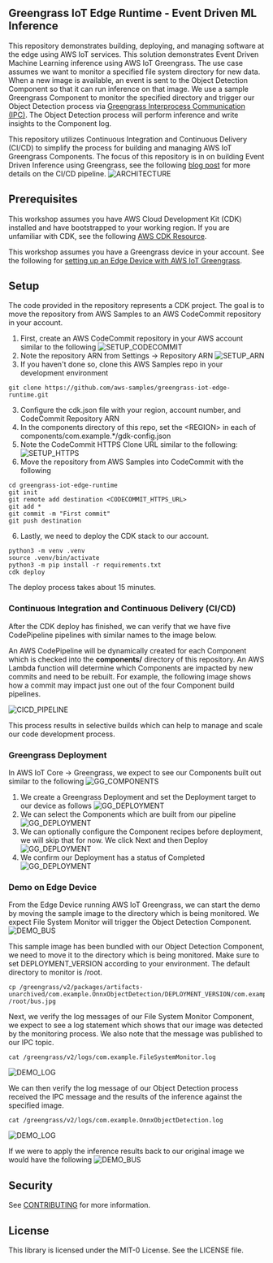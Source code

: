 ## Greengrass IoT Edge Runtime - Event Driven ML Inference

This repository demonstrates building, deploying, and managing software at the edge using AWS IoT services. This solution demonstrates Event Driven Machine Learning inference using AWS IoT Greengrass. The use case assumes we want to monitor a specified file system directory for new data. When a new image is available, an event is sent to the Object Detection Component so that it can run inference on that image. We use a sample Greengrass Component to monitor the specified directory and trigger our Object Detection process via [Greengrass Interprocess Communication (IPC)](https://docs.aws.amazon.com/greengrass/v2/developerguide/interprocess-communication.html). The Object Detection process will perform inference and write insights to the Component log.

This repository utilizes Continuous Integration and Continuous Delivery (CI/CD) to simplify the process for building and managing AWS IoT Greengrass Components. The focus of this repository is in on building Event Driven Inference using Greengrass, see the following [blog post](https://aws.amazon.com/blogs/iot/trigger-aws-iot-greengrass-component-deployments-from-aws-codecommit/) for more details on the CI/CD pipeline.
![ARCHITECTURE](workshop_images/ARCHITECTURE.png)

## Prerequisites

This workshop assumes you have AWS Cloud Development Kit (CDK) installed and have bootstrapped to your working region. If you are unfamiliar with CDK, see the following [AWS CDK Resource](https://docs.aws.amazon.com/cdk/v2/guide/getting_started.html).

This workshop assumes you have a Greengrass device in your account. See the following for [setting up an Edge Device with AWS IoT Greengrass](https://docs.aws.amazon.com/greengrass/v2/developerguide/setting-up.html).

## Setup

The code provided in the repository represents a CDK project. The goal is to move the repository from AWS Samples to an AWS CodeCommit repository in your account.

1. First, create an AWS CodeCommit repository in your AWS account similar to the following
   ![SETUP_CODECOMMIT](workshop_images/SETUP_CODECOMMIT.png)
2. Note the repository ARN from Settings -> Repository ARN
   ![SETUP_ARN](workshop_images/SETUP_ARN.png)
3. If you haven't done so, clone this AWS Samples repo in your development environment

```
git clone https://github.com/aws-samples/greengrass-iot-edge-runtime.git
```

3. Configure the cdk.json file with your region, account number, and CodeCommit Repository ARN
4. In the components directory of this repo, set the &lt;REGION&gt; in each of components/com.example.\*/gdk-config.json
5. Note the CodeCommit HTTPS Clone URL similar to the following:
   ![SETUP_HTTPS](workshop_images/SETUP_HTTPS_REPO.png)
6. Move the repository from AWS Samples into CodeCommit with the following

```
cd greengrass-iot-edge-runtime
git init
git remote add destination <CODECOMMIT_HTTPS_URL>
git add *
git commit -m "First commit"
git push destination
```

6. Lastly, we need to deploy the CDK stack to our account.

```
python3 -m venv .venv
source .venv/bin/activate
python3 -m pip install -r requirements.txt
cdk deploy
```

The deploy process takes about 15 minutes.

### Continuous Integration and Continuous Delivery (CI/CD)

After the CDK deploy has finished, we can verify that we have five CodePipeline pipelines with similar names to the image below.

An AWS CodePipeline will be dynamically created for each Component which is checked into the **components/** directory of this repository. An AWS Lambda function will determine which Components are impacted by new commits and need to be rebuilt. For example, the following image shows how a commit may impact just one out of the four Component build pipelines.

![CICD_PIPELINE](workshop_images/CICD_PIPELINE.png)

This process results in selective builds which can help to manage and scale our code development process.

### Greengrass Deployment

In AWS IoT Core -> Greengrass, we expect to see our Components built out similar to the following
![GG_COMPONENTS](workshop_images/GG_COMPONENTS.png)

1. We create a Greengrass Deployment and set the Deployment target to our device as follows
   ![GG_DEPLOYMENT](workshop_images/GG_DEPLOYMENT1.png)
2. We can select the Components which are built from our pipeline
   ![GG_DEPLOYMENT](workshop_images/GG_DEPLOYMENT2.png)
3. We can optionally configure the Component recipes before deployment, we will skip that for now. We click Next and then Deploy
   ![GG_DEPLOYMENT](workshop_images/GG_DEPLOYMENT3.png)
4. We confirm our Deployment has a status of Completed
   ![GG_DEPLOYMENT](workshop_images/GG_DEPLOYMENT4.png)

### Demo on Edge Device

From the Edge Device running AWS IoT Greengrass, we can start the demo by moving the sample image to the directory which is being monitored. We expect File System Monitor will trigger the Object Detection Component.
![DEMO_BUS](components/com.example.OnnxObjectDetection/images/bus.jpg)

This sample image has been bundled with our Object Detection Component, we need to move it to the directory which is being monitored. Make sure to set DEPLOYMENT_VERSION according to your environment. The default directory to monitor is /root.

```
cp /greengrass/v2/packages/artifacts-unarchived/com.example.OnnxObjectDetection/DEPLOYMENT_VERSION/com.example.OnnxObjectDetection/images/bus.jpg /root/bus.jpg
```

Next, we verify the log messages of our File System Monitor Component, we expect to see a log statement which shows that our image was detected by the monitoring process. We also note that the message was published to our IPC topic.

```
cat /greengrass/v2/logs/com.example.FileSystemMonitor.log
```

![DEMO_LOG](workshop_images/DEMO_LOG3.png)

We can then verify the log message of our Object Detection process received the IPC message and the results of the inference against the specified image.

```
cat /greengrass/v2/logs/com.example.OnnxObjectDetection.log
```

![DEMO_LOG](workshop_images/DEMO_LOG4.png)

If we were to apply the inference results back to our original image we would have the following
![DEMO_BUS](workshop_images/DEMO_INFERENCE.png)

## Security

See [CONTRIBUTING](CONTRIBUTING.md#security-issue-notifications) for more information.

## License

This library is licensed under the MIT-0 License. See the LICENSE file.

